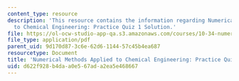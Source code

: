 ```yaml
---
content_type: resource
description: 'This resource contains the information regarding Numerical Methods Applied
  to Chemical Engineering: Practice Quiz 1 Solution.'
file: https://ol-ocw-studio-app-qa.s3.amazonaws.com/courses/10-34-numerical-methods-applied-to-chemical-engineering-fall-2015/d622f928b4daa0e567ada2ea5e468667_MIT10_34F15_Quiz1solution.pdf
file_type: application/pdf
parent_uid: 9d170d87-3c6e-62d6-1144-57c45b4ea687
resourcetype: Document
title: 'Numerical Methods Applied to Chemical Engineering: Practice Quiz 1 Solution'
uid: d622f928-b4da-a0e5-67ad-a2ea5e468667
---
```

